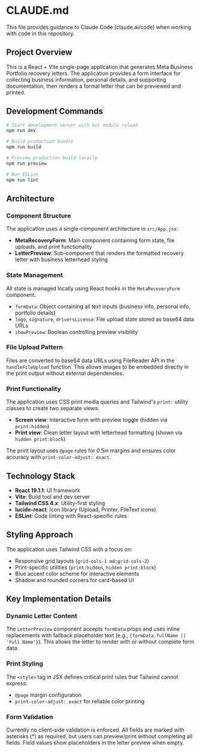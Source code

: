 # CLAUDE.md

This file provides guidance to Claude Code (claude.ai/code) when working with code in this repository.

## Project Overview

This is a React + Vite single-page application that generates Meta Business Portfolio recovery letters. The application provides a form interface for collecting business information, personal details, and supporting documentation, then renders a formal letter that can be previewed and printed.

## Development Commands

```bash
# Start development server with hot module reload
npm run dev

# Build production bundle
npm run build

# Preview production build locally
npm run preview

# Run ESLint
npm run lint
```

## Architecture

### Component Structure

The application uses a single-component architecture in `src/App.jsx`:

- **MetaRecoveryForm**: Main component containing form state, file uploads, and print functionality
- **LetterPreview**: Sub-component that renders the formatted recovery letter with business letterhead styling

### State Management

All state is managed locally using React hooks in the `MetaRecoveryForm` component:

- `formData`: Object containing all text inputs (business info, personal info, portfolio details)
- `logo`, `signature`, `driversLicense`: File upload state stored as base64 data URLs
- `showPreview`: Boolean controlling preview visibility

### File Upload Pattern

Files are converted to base64 data URLs using FileReader API in the `handleFileUpload` function. This allows images to be embedded directly in the print output without external dependencies.

### Print Functionality

The application uses CSS print media queries and Tailwind's `print:` utility classes to create two separate views:

- **Screen view**: Interactive form with preview toggle (hidden via `print:hidden`)
- **Print view**: Clean letter layout with letterhead formatting (shown via `hidden print:block`)

The print layout uses `@page` rules for 0.5in margins and ensures color accuracy with `print-color-adjust: exact`.

## Technology Stack

- **React 19.1.1**: UI framework
- **Vite**: Build tool and dev server
- **Tailwind CSS 4.x**: Utility-first styling
- **lucide-react**: Icon library (Upload, Printer, FileText icons)
- **ESLint**: Code linting with React-specific rules

## Styling Approach

The application uses Tailwind CSS with a focus on:

- Responsive grid layouts (`grid-cols-1 md:grid-cols-2`)
- Print-specific utilities (`print:hidden`, `hidden print:block`)
- Blue accent color scheme for interactive elements
- Shadow and rounded corners for card-based UI

## Key Implementation Details

### Dynamic Letter Content

The `LetterPreview` component accepts `formData` props and uses inline replacements with fallback placeholder text (e.g., `{formData.fullName || 'Full Name'}`). This allows the letter to render with or without complete form data.

### Print Styling

The `<style>` tag in JSX defines critical print rules that Tailwind cannot express:
- `@page` margin configuration
- `print-color-adjust: exact` for reliable color printing

### Form Validation

Currently no client-side validation is enforced. All fields are marked with asterisks (*) as required, but users can preview/print without completing all fields. Field values show placeholders in the letter preview when empty.
